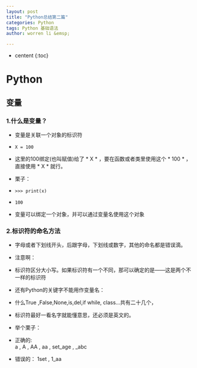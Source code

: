 ```yaml
---
layout: post
title: "Python总结第二篇"
categories: Python
tags: Python 基础语法
author: worren li &emsp;

---
```


* centent
{:toc}


# Python  
## 变量  
### 1.什么是变量？  
*   变量是关联一个对象的标识符  
*   ` X = 100 `  
*   这里的100绑定(也叫赋值)给了 * X * ，要在函数或者类里使用这个 * 100 * ，直接使用 *  X  * 就行。
*   栗子：  
*   ` >>> print(x) `
*   ` 100 `

*   变量可以绑定一个对象，并可以通过变量名使用这个对象  


### 2.标识符的命名方法  
*   字母或者下划线开头，后跟字母，下划线或数字，其他的命名都是错误滴。  

*   注意啊：  

*   标识符区分大小写。如果标识符有一个不同，那可以确定的是——这是两个不一样的标识符  
*   还有Python的关键字不能用作变量名：  
*   什么True ,False,None,is,del,if while, class...共有二十几个，  
*   标识符最好一看名字就能懂意思，还必须是英文的。  

	
*   举个栗子：  
*   正确的:  
   	  a ,  A ,  AA ,  aa ,  set_age ,  _abc  
*   错误的：
		1set , 1_aa



